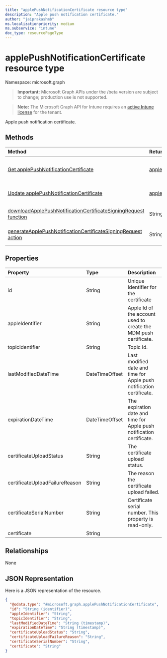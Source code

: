 ```yaml
---
title: "applePushNotificationCertificate resource type"
description: "Apple push notification certificate."
author: "jaiprakashmb"
ms.localizationpriority: medium
ms.subservice: "intune"
doc_type: resourcePageType
---
```


# applePushNotificationCertificate resource type

Namespace: microsoft.graph
> **Important:** Microsoft Graph APIs under the /beta version are subject to change; production use is not supported.

> **Note:** The Microsoft Graph API for Intune requires an [active Intune license](https://go.microsoft.com/fwlink/?linkid=839381) for the tenant.


Apple push notification certificate.

## Methods
|Method|Return Type|Description|
|:---|:---|:---|
|[Get applePushNotificationCertificate](../api/intune-devices-applepushnotificationcertificate-get.md)|[applePushNotificationCertificate](../resources/intune-devices-applepushnotificationcertificate.md)|Read properties and relationships of the [applePushNotificationCertificate](../resources/intune-devices-applepushnotificationcertificate.md) object.|
|[Update applePushNotificationCertificate](../api/intune-devices-applepushnotificationcertificate-update.md)|[applePushNotificationCertificate](../resources/intune-devices-applepushnotificationcertificate.md)|Update the properties of a [applePushNotificationCertificate](../resources/intune-devices-applepushnotificationcertificate.md) object.|
|[downloadApplePushNotificationCertificateSigningRequest function](../api/intune-devices-applepushnotificationcertificate-downloadapplepushnotificationcertificatesigningrequest.md)|String|Download Apple push notification certificate signing request|
|[generateApplePushNotificationCertificateSigningRequest action](../api/intune-devices-applepushnotificationcertificate-generateapplepushnotificationcertificatesigningrequest.md)|String|Download Apple push notification certificate signing request|

## Properties
|Property|Type|Description|
|:---|:---|:---|
|id|String|Unique Identifier for the certificate|
|appleIdentifier|String|Apple Id of the account used to create the MDM push certificate.|
|topicIdentifier|String|Topic Id.|
|lastModifiedDateTime|DateTimeOffset|Last modified date and time for Apple push notification certificate.|
|expirationDateTime|DateTimeOffset|The expiration date and time for Apple push notification certificate.|
|certificateUploadStatus|String|The certificate upload status.|
|certificateUploadFailureReason|String|The reason the certificate upload failed.|
|certificateSerialNumber|String|Certificate serial number. This property is read-only.|
|certificate|String||

## Relationships
None

## JSON Representation
Here is a JSON representation of the resource.
<!-- {
  "blockType": "resource",
  "keyProperty": "id",
  "@odata.type": "microsoft.graph.applePushNotificationCertificate"
}
-->
``` json
{
  "@odata.type": "#microsoft.graph.applePushNotificationCertificate",
  "id": "String (identifier)",
  "appleIdentifier": "String",
  "topicIdentifier": "String",
  "lastModifiedDateTime": "String (timestamp)",
  "expirationDateTime": "String (timestamp)",
  "certificateUploadStatus": "String",
  "certificateUploadFailureReason": "String",
  "certificateSerialNumber": "String",
  "certificate": "String"
}
```
